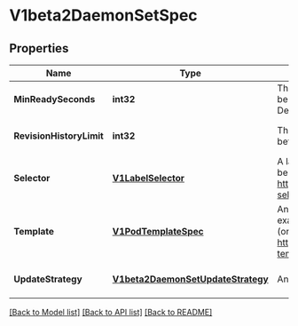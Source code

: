 # V1beta2DaemonSetSpec

## Properties
Name | Type | Description | Notes
------------ | ------------- | ------------- | -------------
**MinReadySeconds** | **int32** | The minimum number of seconds for which a newly created DaemonSet pod should be ready without any of its container crashing, for it to be considered available. Defaults to 0 (pod will be considered available as soon as it is ready). | [optional] [default to null]
**RevisionHistoryLimit** | **int32** | The number of old history to retain to allow rollback. This is a pointer to distinguish between explicit zero and not specified. Defaults to 10. | [optional] [default to null]
**Selector** | [**V1LabelSelector**](v1.LabelSelector.md) | A label query over pods that are managed by the daemon set. Must match in order to be controlled. If empty, defaulted to labels on Pod template. More info: https://kubernetes.io/docs/concepts/overview/working-with-objects/labels/#label-selectors | [optional] [default to null]
**Template** | [**V1PodTemplateSpec**](v1.PodTemplateSpec.md) | An object that describes the pod that will be created. The DaemonSet will create exactly one copy of this pod on every node that matches the template&#39;s node selector (or on every node if no node selector is specified). More info: https://kubernetes.io/docs/concepts/workloads/controllers/replicationcontroller#pod-template | [default to null]
**UpdateStrategy** | [**V1beta2DaemonSetUpdateStrategy**](v1beta2.DaemonSetUpdateStrategy.md) | An update strategy to replace existing DaemonSet pods with new pods. | [optional] [default to null]

[[Back to Model list]](../README.md#documentation-for-models) [[Back to API list]](../README.md#documentation-for-api-endpoints) [[Back to README]](../README.md)


